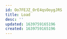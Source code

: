 ```yaml
---
id: Oo7FEJZ_OrE4qsOoygJRS
title: Load
desc: ''
updated: 1639759165196
created: 1639759165196
---
```


